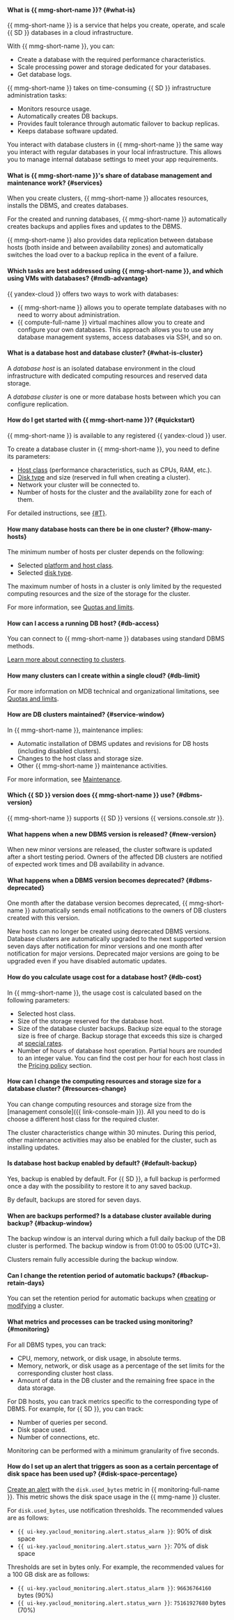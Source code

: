 #### What is {{ mmg-short-name }}? {#what-is}

{{ mmg-short-name }} is a service that helps you create, operate, and scale {{ SD }} databases in a cloud infrastructure.

With {{ mmg-short-name }}, you can:
- Create a database with the required performance characteristics.
- Scale processing power and storage dedicated for your databases.
- Get database logs.

{{ mmg-short-name }} takes on time-consuming {{ SD }} infrastructure administration tasks:
- Monitors resource usage.
- Automatically creates DB backups.
- Provides fault tolerance through automatic failover to backup replicas.
- Keeps database software updated.

You interact with database clusters in {{ mmg-short-name }} the same way you interact with regular databases in your local infrastructure. This allows you to manage internal database settings to meet your app requirements.


#### What is {{ mmg-short-name }}'s share of database management and maintenance work? {#services}

When you create clusters, {{ mmg-short-name }} allocates resources, installs the DBMS, and creates databases.

For the created and running databases, {{ mmg-short-name }} automatically creates backups and applies fixes and updates to the DBMS.

{{ mmg-short-name }} also provides data replication between database hosts (both inside and between availability zones) and automatically switches the load over to a backup replica in the event of a failure.

#### Which tasks are best addressed using {{ mmg-short-name }}, and which using VMs with databases? {#mdb-advantage}

{{ yandex-cloud }} offers two ways to work with databases:

- {{ mmg-short-name }} allows you to operate template databases with no need to worry about administration.
- {{ compute-full-name }} virtual machines allow you to create and configure your own databases. This approach allows you to use any database management systems, access databases via SSH, and so on.


#### What is a database host and database cluster? {#what-is-cluster}

A _database host_ is an isolated database environment in the cloud infrastructure with dedicated computing resources and reserved data storage.

A _database cluster_ is one or more database hosts between which you can configure replication.


#### How do I get started with {{ mmg-short-name }}? {#quickstart}

{{ mmg-short-name }} is available to any registered {{ yandex-cloud }} user.

To create a database cluster in {{ mmg-short-name }}, you need to define its parameters:

- [Host class](../../storedoc/concepts/instance-types.md) (performance characteristics, such as CPUs, RAM, etc.).
- [Disk type](../../storedoc/concepts/storage.md) and size (reserved in full when creating a cluster).
- Network your cluster will be connected to.
- Number of hosts for the cluster and the availability zone for each of them.

For detailed instructions, see [{#T}](../../storedoc/quickstart.md).


#### How many database hosts can there be in one cluster? {#how-many-hosts}

The minimum number of hosts per cluster depends on the following:
* Selected [platform and host class](../../storedoc/concepts/instance-types.md).
* Selected [disk type](../../storedoc/concepts/storage.md).

The maximum number of hosts in a cluster is only limited by the requested computing resources and the size of the storage for the cluster.

For more information, see [Quotas and limits](../../storedoc/concepts/limits.md).


#### How can I access a running DB host? {#db-access}

You can connect to {{ mmg-short-name }} databases using standard DBMS methods.

[Learn more about connecting to clusters](../../storedoc/operations/connect/index.md).


#### How many clusters can I create within a single cloud? {#db-limit}

For more information on MDB technical and organizational limitations, see [Quotas and limits](../../storedoc/concepts/limits.md).


#### How are DB clusters maintained? {#service-window}

In {{ mmg-short-name }}, maintenance implies:

- Automatic installation of DBMS updates and revisions for DB hosts (including disabled clusters).
- Changes to the host class and storage size.
- Other {{ mmg-short-name }} maintenance activities.

For more information, see [Maintenance](../../storedoc/concepts/maintenance.md).

#### Which {{ SD }} version does {{ mmg-short-name }} use? {#dbms-version}

{{ mmg-short-name }} supports {{ SD }} versions {{ versions.console.str }}.


#### What happens when a new DBMS version is released? {#new-version}

When new minor versions are released, the cluster software is updated after a short testing period. Owners of the affected DB clusters are notified of expected work times and DB availability in advance.


#### What happens when a DBMS version becomes deprecated? {#dbms-deprecated}

One month after the database version becomes deprecated, {{ mmg-short-name }} automatically sends email notifications to the owners of DB clusters created with this version.

New hosts can no longer be created using deprecated DBMS versions. Database clusters are automatically upgraded to the next supported version seven days after notification for minor versions and one month after notification for major versions. Deprecated major versions are going to be upgraded even if you have disabled automatic updates.


#### How do you calculate usage cost for a database host? {#db-cost}

In {{ mmg-short-name }}, the usage cost is calculated based on the following parameters:

- Selected host class.
- Size of the storage reserved for the database host.
- Size of the database cluster backups. Backup size equal to the storage size is free of charge. Backup storage that exceeds this size is charged at [special rates](../../storedoc/pricing.md).
- Number of hours of database host operation. Partial hours are rounded to an integer value. You can find the cost per hour for each host class in the [Pricing policy](../../storedoc/pricing.md) section.

#### How can I change the computing resources and storage size for a database cluster? {#resources-change}

You can change computing resources and storage size from the [management console]({{ link-console-main }}). All you need to do is choose a different host class for the required cluster.

The cluster characteristics change within 30 minutes. During this period, other maintenance activities may also be enabled for the cluster, such as installing updates.


#### Is database host backup enabled by default? {#default-backup}

Yes, backup is enabled by default. For {{ SD }}, a full backup is performed once a day with the possibility to restore it to any saved backup.

By default, backups are stored for seven days.

#### When are backups performed? Is a database cluster available during backup? {#backup-window}

The backup window is an interval during which a full daily backup of the DB cluster is performed. The backup window is from 01:00 to 05:00 (UTC+3).

Clusters remain fully accessible during the backup window.

#### Can I change the retention period of automatic backups? {#backup-retain-days}

You can set the retention period for automatic backups when [creating](../../storedoc/operations/cluster-create.md) or [modifying](../../storedoc/operations/update.md#change-additional-settings) a cluster.

#### What metrics and processes can be tracked using monitoring? {#monitoring}

For all DBMS types, you can track:

- CPU, memory, network, or disk usage, in absolute terms.
- Memory, network, or disk usage as a percentage of the set limits for the corresponding cluster host class.
- Amount of data in the DB cluster and the remaining free space in the data storage.

For DB hosts, you can track metrics specific to the corresponding type of DBMS. For example, for {{ SD }}, you can track:
- Number of queries per second.
- Disk space used.
- Number of connections, etc.

Monitoring can be performed with a minimum granularity of five seconds.

#### How do I set up an alert that triggers as soon as a certain percentage of disk space has been used up? {#disk-space-percentage}

[Create an alert](../../storedoc/operations/monitoring.md#monitoring-integration) with the `disk.used_bytes` metric in {{ monitoring-full-name }}. This metric shows the disk space usage in the {{ mmg-name }} cluster.

For `disk.used_bytes`, use notification thresholds. The recommended values are as follows:

* `{{ ui-key.yacloud_monitoring.alert.status_alarm }}`: 90% of disk space
* `{{ ui-key.yacloud_monitoring.alert.status_warn }}`: 70% of disk space

Thresholds are set in bytes only. For example, the recommended values for a 100 GB disk are as follows:

* `{{ ui-key.yacloud_monitoring.alert.status_alarm }}`: `96636764160` bytes (90%)
* `{{ ui-key.yacloud_monitoring.alert.status_warn }}`: `75161927680` bytes (70%)
